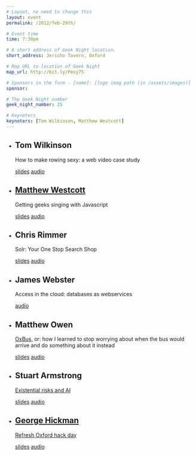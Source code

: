 ```yaml
---
# Layout, no need to change this
layout: event
permalink: /2012/feb-29th/

# Event time
time: 7:30pm

# A short address of Geek Night location. 
short_address: Jericho Tavern, Oxford

# Map URL to location of Geek Night
map_url: http://bit.ly/Pesy75

# Sponsors in the form - [name]: [logo imag path (in /assets/images)]
sponsor:

# The Geek Night number
geek_night_number: 25

# Keynoters
keynoters: [Tom Wilkinson, Matthew Westcott]
---
```


<ul class="keynotes">
<li><h2>Tom Wilkinson</h2><p>How to make rowing sexy: a web video case study</p>
	<div class="downloads"><a href="http://media.ogn.s3.amazonaws.com/keynote-TomWilkinson.pptx">slides</a> <a href="http://media.ogn.s3.amazonaws.com/25-keynote-TomWilkinson.mp3">audio</a></div></li>
<li><h2><a href="http://matt.west.co.tt/" >Matthew Westcott</a></h2><p>Getting geeks singing with Javascript</p>
	<div class="downloads"><a href="http://media.ogn.s3.amazonaws.com/keynote-MatthewWestcott.pdf">slides</a> <a href="http://media.ogn.s3.amazonaws.com/25-keynote-MatthewWestcott.mp3">audio</a></div></li>
</ul>

<ul>
<li><h2>Chris Rimmer </h2><p>Solr: Your One Stop Search Shop</p> <div class="downloads"><a href="http://media.ogn.s3.amazonaws.com/microslot-ChrisRimmer.pdf">slides</a> <a href="http://media.ogn.s3.amazonaws.com/25-microslot-ChrisRimmer.mp3">audio</a></div></li>
<li><h2>James Webster</h2><p>Access in the cloud: databases as webservices</p> <div class="downloads"><a href="http://media.ogn.s3.amazonaws.com/25-microslot-JamesWebster.mp3">audio</a></div></li>
<li><h2>Matthew Owen</h2><p><a href="http://www.oxbus.co.uk/" >OxBus</a>, or: how I learned to stop worrying about when the bus would arrive and do something about it instead</p> 
	<div class="downloads"><a href="http://media.ogn.s3.amazonaws.com/microslot-MatthewOwen.odp">slides</a> <a href="http://media.ogn.s3.amazonaws.com/25-microslot-MatthewOwen.mp3">audio</a></div></li>
<li><h2>Stuart Armstrong</h2><p><a href="http://www.existential-risk.org/">Existential risks and AI</a></p><div class="downloads"><a href="http://media.ogn.s3.amazonaws.com/microslot-StuartArmstrong.odp">slides</a> <a href="http://media.ogn.s3.amazonaws.com/25-microslot-StuartArmstrong.mp3">audio</a></div></li>
<li><h2><a href="http://ghickman.co.uk" >George Hickman</a></h2><p><a href="http://refreshoxford.co.uk/">Refresh Oxford hack day</a></p> <div class="downloads"><a href="http://media.ogn.s3.amazonaws.com/microslot-GeorgeHickman.key">slides</a> <a href="http://media.ogn.s3.amazonaws.com/25-microslot-GeorgeHickman.mp3">audio</a></div></li>
</ul>
